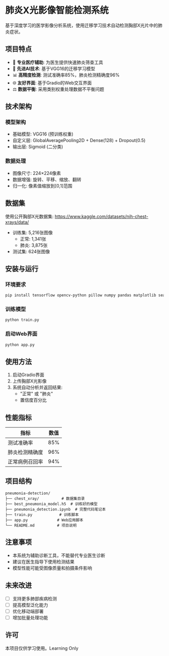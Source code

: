 # 肺炎X光影像智能检测系统

基于深度学习的医学影像分析系统，使用迁移学习技术自动检测胸部X光片中的肺炎症状。

## 项目特点

- 🏥 **专业医疗辅助**: 为医生提供快速肺炎筛查工具
- 🤖 **先进AI技术**: 基于VGG16的迁移学习模型
- 📊 **高精度检测**: 测试准确率85%，肺炎检测精确度96%
- 🌐 **友好界面**: 基于Gradio的Web交互界面
- ⚖️ **数据平衡**: 采用类别权重处理数据不平衡问题

## 技术架构

### 模型架构
- 基础模型: VGG16 (预训练权重)
- 自定义层: GlobalAveragePooling2D + Dense(128) + Dropout(0.5)
- 输出层: Sigmoid (二分类)

### 数据处理
- 图像尺寸: 224×224像素
- 数据增强: 旋转、平移、缩放、翻转
- 归一化: 像素值缩放到[0,1]范围

## 数据集

使用公开胸部X光数据集:
https://www.kaggle.com/datasets/nih-chest-xrays/data/
- 训练集: 5,216张图像
  - 正常: 1,341张
  - 肺炎: 3,875张
- 测试集: 624张图像

## 安装与运行

### 环境要求
```bash
pip install tensorflow opencv-python pillow numpy pandas matplotlib seaborn scikit-learn jupyter gradio
```

### 训练模型
```python
python train.py
```

### 启动Web界面
```python
python app.py
```

## 使用方法

1. 启动Gradio界面
2. 上传胸部X光影像
3. 系统自动分析并返回结果:
   - "正常" 或 "肺炎"
   - 置信度百分比

## 性能指标

| 指标 | 数值 |
|------|------|
| 测试准确率 | 85% |
| 肺炎检测精确度 | 96% |
| 正常病例召回率 | 94% |

## 项目结构

```
pneumonia-detection/
├── chest_xray/          # 数据集目录
├── best_pneumonia_model.h5  # 训练好的模型
├── pneumonia_detection.ipynb  # 完整代码笔记本
├── train.py            # 训练脚本
├── app.py             # Web应用脚本
└── README.md          # 项目说明
```

## 注意事项

- 本系统为辅助诊断工具，不能替代专业医生诊断
- 建议在医生指导下使用检测结果
- 模型性能可能受图像质量和拍摄条件影响

## 未来改进

- [ ] 支持更多肺部疾病检测
- [ ] 提高模型泛化能力
- [ ] 优化移动端部署
- [ ] 增加批量处理功能

## 许可

本项目仅供学习使用。Learning Only
